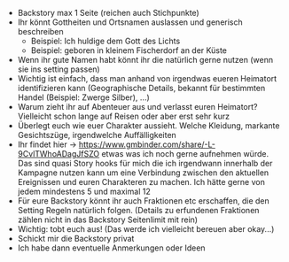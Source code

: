 - Backstory max 1 Seite (reichen auch Stichpunkte)
- Ihr könnt Gottheiten und Ortsnamen auslassen und generisch beschreiben
	- Beispiel: Ich huldige dem Gott des Lichts
	- Beispiel: geboren in kleinem Fischerdorf an der Küste
- Wenn ihr gute Namen habt könnt ihr die natürlich gerne nutzen (wenn sie ins setting passen)
- Wichtig ist einfach, dass man anhand von irgendwas eueren Heimatort identifizieren kann (Geographische Details, bekannt für bestimmten Handel (Beispiel: Zwerge Silber), ...)
- Warum zieht ihr auf Abenteuer aus und verlasst euren Heimatort? Vielleicht schon lange auf Reisen oder aber erst sehr kurz
- Überlegt euch wie euer Charakter aussieht. Welche Kleidung, markante Gesichtszüge, irgendwelche Auffälligkeiten
- Ihr findet hier -> https://www.gmbinder.com/share/-L-9CvlTWhoADagJfSZO etwas was ich noch gerne aufnehmen würde. Das sind quasi Story hooks für mich die ich irgendwann innerhalb der Kampagne nutzen kann um eine Verbindung zwischen den aktuellen Ereignissen und euren Charakteren zu machen. Ich hätte gerne von jedem mindestens 5 und maximal 12
- Für eure Backstory könnt ihr auch Fraktionen etc erschaffen, die den Setting Regeln natürlich folgen. (Details zu erfundenen Fraktionen zählen nicht in das Backstory Seitenlimit mit rein)
- Wichtig: tobt euch aus! (Das werde ich vielleicht bereuen aber okay...)
- Schickt mir die Backstory privat
- Ich habe dann eventuelle Anmerkungen oder Ideen